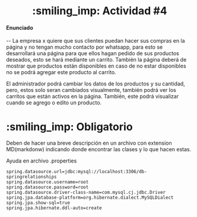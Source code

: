 <h1 align="center"> :smiling_imp: Actividad #4 </h1>

<h4>Enunciado</h4>

-- La empresa x quiere que sus clientes puedan hacer sus compras en la página y no tengan mucho contacto por whatsapp, para esto se desarrollará una página para que ellos hagan pedido de sus productos deseados, esto se hará mediante un carrito. También la página deberá de mostrar que productos están disponibles en caso de no estar disponibles no se podrá agregar este producto al carrito. 

El administrador podrá cambiar los datos de los productos y su cantidad, pero, estos solo seran cambiados visualmente, también podrá ver los carritos que están activos en la página. También, este podrá visualizar cuando se agrego o edito un producto.

<h1 align="start"> :smiling_imp: Obligatorio </h1>

Deben de hacer una breve descripción en un archivo con extension MD(markdonw) indicando donde encontrar las clases y lo que hacen estas.

Ayuda en archivo .properties

```properties, 
spring.datasource.url=jdbc:mysql://localhost:3306/db-springrelationships
spring.datasource.username=root
spring.datasource.password=root
spring.datasource.driver-class-name=com.mysql.cj.jdbc.Driver
spring.jpa.database-platform=org.hibernate.dialect.MySQLDialect
spring.jpa.show-sql=true
spring.jpa.hibernate.ddl-auto=create
```

